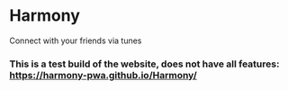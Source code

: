 # Harmony
Connect with your friends via tunes
### This is a test build of the website, does not have all features: https://harmony-pwa.github.io/Harmony/
